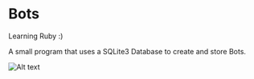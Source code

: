 Bots
====

Learning Ruby :)

A small program that uses a SQLite3 Database to create and store Bots. 


![Alt text](/screenshot.jpg)
